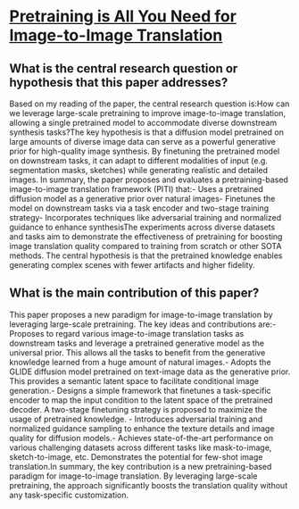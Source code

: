 # [Pretraining is All You Need for Image-to-Image Translation](https://arxiv.org/abs/2205.12952)

## What is the central research question or hypothesis that this paper addresses?

Based on my reading of the paper, the central research question is:How can we leverage large-scale pretraining to improve image-to-image translation, allowing a single pretrained model to accommodate diverse downstream synthesis tasks?The key hypothesis is that a diffusion model pretrained on large amounts of diverse image data can serve as a powerful generative prior for high-quality image synthesis. By finetuning the pretrained model on downstream tasks, it can adapt to different modalities of input (e.g. segmentation masks, sketches) while generating realistic and detailed images. In summary, the paper proposes and evaluates a pretraining-based image-to-image translation framework (PITI) that:- Uses a pretrained diffusion model as a generative prior over natural images- Finetunes the model on downstream tasks via a task encoder and two-stage training strategy- Incorporates techniques like adversarial training and normalized guidance to enhance synthesisThe experiments across diverse datasets and tasks aim to demonstrate the effectiveness of pretraining for boosting image translation quality compared to training from scratch or other SOTA methods. The central hypothesis is that the pretrained knowledge enables generating complex scenes with fewer artifacts and higher fidelity.


## What is the main contribution of this paper?

This paper proposes a new paradigm for image-to-image translation by leveraging large-scale pretraining. The key ideas and contributions are:- Proposes to regard various image-to-image translation tasks as downstream tasks and leverage a pretrained generative model as the universal prior. This allows all the tasks to benefit from the generative knowledge learned from a huge amount of natural images.- Adopts the GLIDE diffusion model pretrained on text-image data as the generative prior. This provides a semantic latent space to facilitate conditional image generation.- Designs a simple framework that finetunes a task-specific encoder to map the input condition to the latent space of the pretrained decoder. A two-stage finetuning strategy is proposed to maximize the usage of pretrained knowledge. - Introduces adversarial training and normalized guidance sampling to enhance the texture details and image quality for diffusion models.- Achieves state-of-the-art performance on various challenging datasets across different tasks like mask-to-image, sketch-to-image, etc. Demonstrates the potential for few-shot image translation.In summary, the key contribution is a new pretraining-based paradigm for image-to-image translation. By leveraging large-scale pretraining, the approach significantly boosts the translation quality without any task-specific customization.
